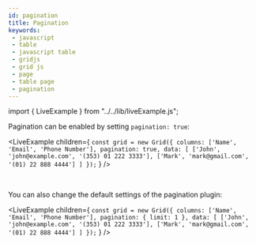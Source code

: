 ```yaml
---
id: pagination
title: Pagination
keywords:
 - javascript
 - table
 - javascript table
 - gridjs
 - grid js
 - page
 - table page
 - pagination
---
```


import { LiveExample } from "../../lib/liveExample.js";

Pagination can be enabled by setting `pagination: true`:

<LiveExample children={
`
const grid = new Grid({
  columns: ['Name', 'Email', 'Phone Number'],
  pagination: true,
  data: [
    ['John', 'john@example.com', '(353) 01 222 3333'],
    ['Mark', 'mark@gmail.com',   '(01) 22 888 4444']
  ]
});
`
} />

<br/>

You can also change the default settings of the pagination plugin:

<LiveExample children={
`
const grid = new Grid({
  columns: ['Name', 'Email', 'Phone Number'],
  pagination: {
    limit: 1
  },
  data: [
    ['John', 'john@example.com', '(353) 01 222 3333'],
    ['Mark', 'mark@gmail.com',   '(01) 22 888 4444']
  ]
});
`
} />

